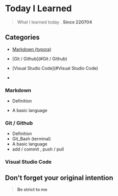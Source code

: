 # Today I Learned 

> What I learned today . 						**Since 220704**



## Categories

- [Markdown (typora)](#Markdown)

* [Git / Github](#Git / Github)

* [Visual Studio Code](#Visual Studio Code)

* 

   

### Markdown

- Definition

- A basic language

### Git / Github

* Definition
* Git_Bash (terminal)
* A basic language
* add / commit , push / pull

### Visual Studio Code











## Don't forget your original intention

> **Be strict to me**

